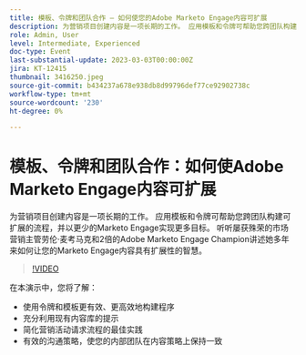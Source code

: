 ```yaml
---
title: 模板、令牌和团队合作 — 如何使您的Adobe Marketo Engage内容可扩展
description: 为营销项目创建内容是一项长期的工作。 应用模板和令牌可帮助您跨团队构建可扩展的流程，并以更少的Marketo Engage实现更多目标。 听听屡获殊荣的市场营销主管劳伦·麦考马克和2倍的Adobe Marketo Engage Champion讲述她多年来如何让您的Marketo Engage内容具有扩展性的智慧。 在本演示中，您将了解： — 使用令牌和模板更有效、更高效地构建项目 — 充分利用现有内容库的提示 — 简化活动请求流程的最佳实践 — 有效的沟通策略，以使内部团队在内容策略上保持一致
role: Admin, User
level: Intermediate, Experienced
doc-type: Event
last-substantial-update: 2023-03-03T00:00:00Z
jira: KT-12415
thumbnail: 3416250.jpeg
source-git-commit: b434237a678e938db8d99796def77ce92902738c
workflow-type: tm+mt
source-wordcount: '230'
ht-degree: 0%

---
```



# 模板、令牌和团队合作：如何使Adobe Marketo Engage内容可扩展

为营销项目创建内容是一项长期的工作。 应用模板和令牌可帮助您跨团队构建可扩展的流程，并以更少的Marketo Engage实现更多目标。 听听屡获殊荣的市场营销主管劳伦·麦考马克和2倍的Adobe Marketo Engage Champion讲述她多年来如何让您的Marketo Engage内容具有扩展性的智慧。

>[!VIDEO](https://video.tv.adobe.com/v/3416250/?quality=12&learn=on)

在本演示中，您将了解：

- 使用令牌和模板更有效、更高效地构建程序
- 充分利用现有内容库的提示
- 简化营销活动请求流程的最佳实践
- 有效的沟通策略，使您的内部团队在内容策略上保持一致